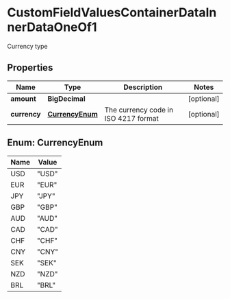 

# CustomFieldValuesContainerDataInnerDataOneOf1

Currency type

## Properties

| Name | Type | Description | Notes |
|------------ | ------------- | ------------- | -------------|
|**amount** | **BigDecimal** |  |  [optional] |
|**currency** | [**CurrencyEnum**](#CurrencyEnum) | The currency code in ISO 4217 format |  [optional] |



## Enum: CurrencyEnum

| Name | Value |
|---- | -----|
| USD | &quot;USD&quot; |
| EUR | &quot;EUR&quot; |
| JPY | &quot;JPY&quot; |
| GBP | &quot;GBP&quot; |
| AUD | &quot;AUD&quot; |
| CAD | &quot;CAD&quot; |
| CHF | &quot;CHF&quot; |
| CNY | &quot;CNY&quot; |
| SEK | &quot;SEK&quot; |
| NZD | &quot;NZD&quot; |
| BRL | &quot;BRL&quot; |



